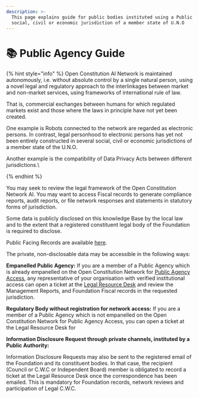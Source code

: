 ```yaml
---
description: >-
  This page explains guide for public bodies instituted using a Public Act in a
  social, civil or economic jurisdiction of a member state of U.N.O
---
```


# 📚 Public Agency Guide



{% hint style="info" %}
Open Constitution AI Network is maintained autonomously, i.e. without absolute control by a single natural person, using a novel legal and regulatory approach to the interlinkages between market and non-market services, using frameworks of international rule of law.

That is, commercial exchanges between humans for which regulated markets exist and those where the laws in principle have not yet been created.&#x20;

One example is Robots connected to the network are regarded as electronic persons. In contrast, legal personhood to electronic persons has yet not been entirely constructed in several social, civil or economic jurisdictions of a member state of the U.N.O.

Another example is the compatibility of Data Privacy Acts between different jurisdictions.\

{% endhint %}

You may seek to review the legal framework of the Open Constitution Network AI. You may want to access Fiscal records to generate compliance reports, audit reports, or file network responses and statements in statutory forms of jurisdiction.&#x20;

Some data is publicly disclosed on this knowledge Base by the local law and to the extent that a registered constituent legal body of the Foundation is required to disclose.&#x20;

Public Facing Records are available [here](https://openconstitution.atlassian.net/wiki/spaces/LHD/overview).

The private, non-disclosable data may be accessible in the following ways:

**Empanelled Public Agency:** If you are a member of a Public Agency which is already empanelled on the Open Constitution Network for [Public Agency Access](../../association-of-legal-bodies/public-agencies.md), any representative of your organisation with verified institutional access can open a ticket at the [Legal Resource Desk](https://help.portal.muellners.com/servicedesk/customer/portal/4) and review the Management Reports, and Foundation Fiscal records in the requested jurisdiction.&#x20;

**Regulatory Body without registration for network access:** If you are a member of a Public Agency which is not empanelled on the Open Constitution Network for Public Agency Access, you can open a ticket at the Legal Resource Desk for&#x20;

**Information Disclosure Request through private channels, instituted by a Public Authority:**

Information Disclosure Requests may also be sent to the registered email of the Foundation and its constituent bodies. In that case, the recipient (Council or C.W.C or Independent Board) member is obligated to record a ticket at the Legal Resource Desk once the correspondence has been emailed. This is mandatory for Foundation records, network reviews and participation of Legal C.W.C. &#x20;





